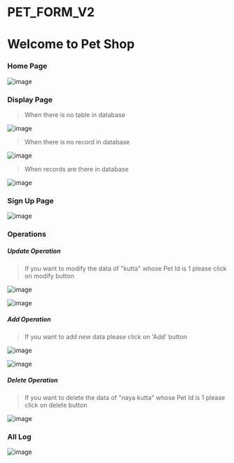 # PET_FORM_V2
# Welcome to Pet Shop

### Home Page
![image](https://user-images.githubusercontent.com/79514008/216813448-f44669c3-7c0e-4089-8d69-58e1ce15309d.png)


### Display Page
> When there is no table in database

![image](https://user-images.githubusercontent.com/79514008/215830971-3c31ed75-396e-4016-8af0-2243bd470e5d.png)


> When there is no record in database

![image](https://user-images.githubusercontent.com/79514008/215830637-3f223814-0c6e-4d08-9f4a-81dacaf69182.png)

> When records are there in database

![image](https://user-images.githubusercontent.com/79514008/215832105-ccffb641-8b71-4cc4-8634-f73495378615.png)

### Sign Up Page
![image](https://user-images.githubusercontent.com/79514008/215832384-23cf804e-ee04-442e-b746-14b01665de46.png)


### Operations
##### Update Operation

> If you want to modify the data of "kutta" whose Pet Id is 1 please click on modify button 

![image](https://user-images.githubusercontent.com/79514008/215836482-a7d5b60e-5c1a-4803-a8df-713bd4a446ad.png)

![image](https://user-images.githubusercontent.com/79514008/215833731-14d9f01b-ceb9-4290-8a86-ca5a41d6fd67.png)

##### Add Operation 

> If you want to add new data please click on 'Add' button 

![image](https://user-images.githubusercontent.com/79514008/215834965-9d6e31eb-8f67-415e-89f8-9d60f1e22c6d.png)

![image](https://user-images.githubusercontent.com/79514008/215834671-71c35958-d3ca-45bb-b619-d8d78abe7216.png)


##### Delete Operation

> If you want to delete the data of "naya kutta" whose Pet Id is 1 please click on delete button

![image](https://user-images.githubusercontent.com/79514008/215835307-92bf22ba-602b-4b5b-907e-95dc953cf982.png)

### All Log
![image](https://user-images.githubusercontent.com/79514008/216813488-5c8e0406-a32c-4afb-8bd4-bb03e7e75f13.png)


